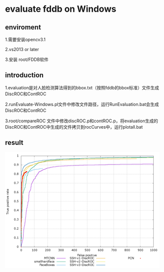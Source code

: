 evaluate fddb on Windows
====================================

## enviroment

1.需要安装opencv3.1

2.vs2013 or later

3.安装 root/FDDB软件

## introduction

1.evaluation是对人脸检测算法得到的bbox.txt（按照fddb的bbox标准）文件生成DiscROC和ContROC

2.runEvaluate-Windows.pl文件中修改文件路径，运行RunEvaluation.bat会生成DiscROC和ContROC

3.root/compareROC 文件中修改discROC.p和contROC.p，将evaluation生成的DiscROC和ContROC中生成的文件拷贝到rocCurves中，运行plotall.bat

## result

![Identification results on own data](https://github.com/bleakie/fddb_windows/blob/master/compareROC/discROC.png)

